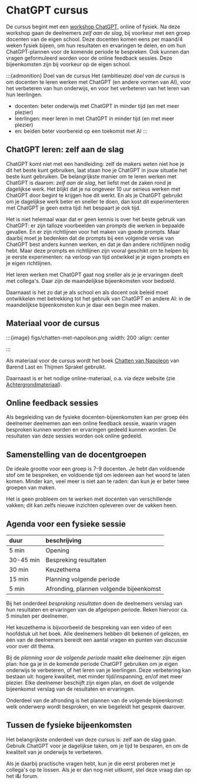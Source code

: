 # ChatGPT cursus

De cursus begint met een [workshop ChatGPT](workshop-chatgpt), online of fysiek.
Na deze workshop gaan de deelnemers *zelf aan de slag*, bij voorkeur met een groep docenten van de eigen school.
Deze docenten komen eens per maand/4 weken fysiek bijeen, om hun resultaten en ervaringen te delen, en om hun ChatGPT-plannen voor de komende periode te bespreken. Ook kunnen dan vragen geformuleerd worden voor de online feedback sessies. Deze bijeenkomsten zijn bij voorkeur op de eigen school.

:::{admonition} Doel van de cursus
Het (ambitieuze) *doel van de cursus* is om docenten te leren werken met ChatGPT (en andere vormen van AI), voor het verbeteren van hun onderwijs, en voor het verbeteren van het leren van hun leerlingen.

- docenten: beter onderwijs met ChatGPT in minder tijd (en met meer plezier)
- leerlingen: meer leren in met ChatGPT in minder tijd (en met meer plezier)
- en: beiden beter voorbereid op een toekomst met AI
:::

## ChatGPT leren: zelf aan de slag

ChatGPT komt niet met een handleiding: zelf de makers weten niet hoe je dit het beste kunt gebruiken, laat staan hoe je ChatGPT in jouw situatie het beste kunt gebruiken.
De belangrijkste manier om te leren werken met ChatGPT is daarom: *zelf aan de slag*, het liefst met de zaken rond je dagelijkse werk. Het blijkt dat je na ongeveer 10 uur serieus werken met ChatGPT door begint te krijgen hoe dit werkt.
En als je ChatGPT gebruikt om je dagelijkse werk beter en sneller te doen, dan kost dit experimenteren met ChatGPT je geen extra tijd: het bespaart je ook tijd.

Het is niet helemaal waar dat er geen kennis is over het beste gebruik van ChatGPT: er zijn talloze voorbeelden van *prompts* die werken in bepaalde gevallen. En er zijn richtlijnen voor het maken van goede prompts. Maar daarbij moet je bedenken dat de prompts bij een volgende versie van ChatGPT best anders kunnen werken, en dat je dan andere richtlijnen nodig hebt. Maar deze prompts en richtlijnen zijn vooral geschikt om te helpen bij je eerste experimenten: na verloop van tijd ontwikkel je je eigen prompts en je eigen richtlijnen.

Het leren werken met ChatGPT gaat nog sneller als je je ervaringen deelt met collega's. Daar zijn de maandelijkse bijeenkomsten voor bedoeld. 

Daarnaast is het zo dat je als school en als docent ook beleid moet ontwikkelen met betrekking tot het gebruik van ChatGPT en andere AI: in de maandelijkse bijeenkomsten kun je daar een begin mee maken.

## Materiaal voor de cursus

:::{image} figs/chatten-met-napoleon.png
:width: 200
:align: center

:::

Als materiaal voor de cursus wordt het boek [Chatten van Napoleon](https://www.bol.com/nl/nl/p/chatten-met-napoleon/9300000152319690) van Barend Last en Thijmen Sprakel gebruikt. 

Daarnaast is er het nodige online-materiaal, o.a. via deze website (zie [Achtergrondmateriaal](achtergrond)).

## Online feedback sessies

Als begeleiding van de fysieke docenten-bijeenkomsten kan per groep één deelnemer deelnemen aan een online feedback sessie,
waarin vragen besproken kunnen worden en ervaringen gedeeld kunnen worden. 
De resultaten van deze sessies worden ook online gedeeld.

## Samenstelling van de docentgroepen

De ideale grootte voor een groep is 7-9 docenten. Je hebt dan voldoende stof om te bespreken, en voldoende tijd om iedereen aan het woord te laten komen. Minder kan, veel meer is niet aan te raden: dan kun je er beter twee groepen van maken.

Het is geen probleem om te werken met docenten van verschillende vakken; dit kan zelfs nieuwe inzichten opleveren over de vakken heen.

## Agenda voor een fysieke sessie

| duur   | beschrijving |
| :---   | :--- |
| 5 min  | Opening |
| 30-45 min | Bespreking resultaten |
| 30 min | Keuzethema |
| 15 min | Planning volgende periode |
| 5 min  | Afronding, plannen volgende bijeenkomst |

Bij het onderdeel *bespreking resultaten* doen de deelnemers verslag van hun resultaten en ervaringen van de afgelopen periode.
Reken hiervoor ca. 5 minuten per deelnemer.

Het keuzethema is bijvoorbeeld de bespreking van een video of een hoofdstuk uit het boek. Alle deelnemers hebben dit bekenen of gelezen, en één van de deelnemers bereidt een aantal vragen en punten van discussie voor over dit thema.

Bij de *planning voor de volgende periode* maakt elke deelnemer zijn eigen plan: hoe ga je in de komende periode ChatGPT gebruiken om je eigen onderwijs te verbeteren, of het leren van je leerlingen.
Deze verbetering kan bestaan uit: hogere kwaliteit, met minder tijd/inspanning, en/of met meer plezier.
Elke deelnemer beschijft zijn eigen plan, en doet de volgende bijeenkomst verslag van de resultaten en ervaringen.

Onderdeel van de afronding is het plannen van de volgende bijeenkomst: welk onderwerp wordt besproken, en wie begeleidt het gesprek daarover.

## Tussen de fysieke bijeenkomsten

Het belangrijkste onderdeel van deze cursus is: zelf aan de slag gaan. Gebruik ChatGPT voor je dagelijkse taken, om je tijd te besparen, en om de kwaliteit van je onderwijs te verbeteren.

Als je daarbij practische vragen hebt, kun je die eerst proberen met je collega's op te lossen. Als je er dan nog niet uitkomt, stel deze vraag dan op het i&i forum.

